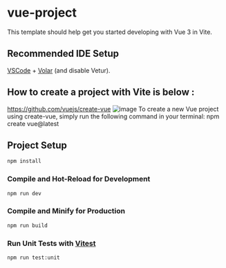 # vue-project

This template should help get you started developing with Vue 3 in Vite.

## Recommended IDE Setup

[VSCode](https://code.visualstudio.com/) + [Volar](https://marketplace.visualstudio.com/items?itemName=Vue.volar) (and disable Vetur).

## How to create a project with Vite is below :
https://github.com/vuejs/create-vue
![image](https://github.com/LongPham0302/tutorial_vue_js_3/assets/72117403/af701d4a-4e97-42b8-89cd-4d2338356eab)
To create a new Vue project using create-vue, simply run the following command in your terminal:
npm create vue@latest
## Project Setup

```sh
npm install
```

### Compile and Hot-Reload for Development

```sh
npm run dev
```

### Compile and Minify for Production

```sh
npm run build
```

### Run Unit Tests with [Vitest](https://vitest.dev/)

```sh
npm run test:unit
```
